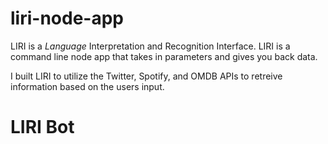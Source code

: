 # liri-node-app
LIRI is a _Language_ Interpretation and Recognition Interface. LIRI is a command line node app that takes in parameters and gives you back data.

I built LIRI to utilize the Twitter, Spotify, and OMDB APIs to retreive information based on the users input.

# LIRI Bot



